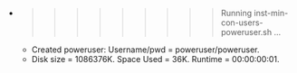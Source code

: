 * >>>>>>>>> Running inst-min-con-users-poweruser.sh ...
  * Created poweruser: Username/pwd = poweruser/poweruser.
  * Disk size = 1086376K. Space Used = 36K. Runtime = 00:00:00:01.

